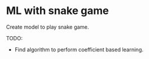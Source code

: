 # ML with snake game

Create model to play snake game.

TODO:
* Find algorithm to perform coefficient based learning.